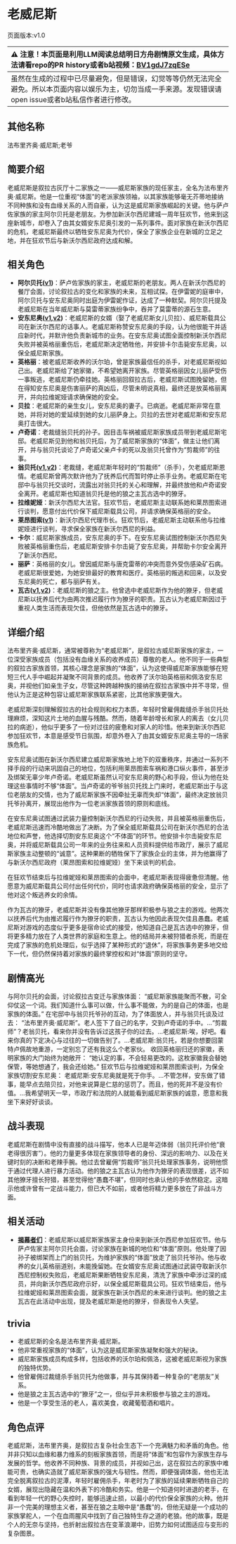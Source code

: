 # 老威尼斯
页面版本:v1.0
 

| :warning: 注意！本页面是利用LLM阅读总结明日方舟剧情原文生成，具体方法请看repo的PR history或者b站视频：[BV1gdJ7zqESe](https://www.bilibili.com/video/BV1gdJ7zqESe/)         |
|:----------------------------|
| 虽然在生成的过程中已尽量避免，但是错误，幻觉等等仍然无法完全避免。所以本页面内容以娱乐为主，切勿当成一手来源。发现错误请open issue或者b站私信作者进行修改。|



## 其他名称
法布里齐奥·威尼斯;老爷
## 简要介绍
老威尼斯是叙拉古灰厅十二家族之一——威尼斯家族的现任家主，全名为法布里齐奥·威尼斯。他是一位重视“体面”的老派家族领袖，以其家族能够毫无芥蒂地接纳不同种族和没有血缘关系的人而自豪，认为这是威尼斯家族崛起的关键。他与萨卢佐家族的家主阿尔贝托是老朋友。为参加新沃尔西尼建城一周年狂欢节，他来到这座新城市，却卷入了由其女婿安东尼奥引发的一系列事件。面对家族在新沃尔西尼的危机，老威尼斯最终以牺牲安东尼奥为代价，保全了家族企业在新城的立足之地，并在狂欢节后与新沃尔西尼政府达成和解。
## 相关角色
-   **阿尔贝托([v1](extended_char_a_er_bei_tuo.md))**：萨卢佐家族的家主，老威尼斯的老朋友。两人在新沃尔西尼的餐厅会面，讨论叙拉古的变化和家族的未来，互相试探。在伊雷妮的庭审中，阿尔贝托与安东尼奥同时出庭为伊雷妮作证，达成了一种默契。阿尔贝托提及老威尼斯在当年威尼斯与莫雷蒂家族纷争中，吞并了莫雷蒂的源石生意。
-   **安东尼奥([v1](extended_char_an_dong_ni_ao.md),[v2](../char_v3/extended_char_an_dong_ni_ao.md))**：老威尼斯的女婿（娶了老威尼斯女儿贝拉）、威尼斯载具公司在新沃尔西尼的话事人。老威尼斯称赞安东尼奥的手段，认为他很能干并适应新时代，并默许他负责新城市的业务。在安东尼奥试图全面控制新沃尔西尼失败并被英格丽重伤后，老威尼斯决定牺牲他，并安排卡尔击毙安东尼奥，以保全威尼斯家族。
-   **英格丽**：被老威尼斯收养的沃尔珀，曾是家族最信任的杀手，对老威尼斯视如己出。老威尼斯给了她家徽，不希望她离开家族。尽管英格丽因女儿丽萨受伤一事叛逃，老威尼斯仍牵挂她。英格丽回叙拉古后，老威尼斯试图挽留她，但在得知安东尼奥是伤害丽萨的真凶后，尽管未明说真相，最终还是放英格丽离开，并向拉维妮娅请求确保她的安全。
-   **贝拉**：老威尼斯的亲生女儿，安东尼奥的妻子。已病逝。老威尼斯非常在意她，并将对她的爱延续到她的女儿丽萨身上。贝拉的去世对老威尼斯和安东尼奥打击很大。
-   **卢奇诺**：老裁缝翁贝托的孙子。因目击车祸被威尼斯家族成员带到老威尼斯宅邸。老威尼斯见到他和翁贝托后，为了威尼斯家族的“体面”，做主让他们离开，并与翁贝托谈论了卢奇诺父亲卢卡的死以及翁贝托曾作为“剪裁师”的往事。
-   **翁贝托([v1](extended_char_weng_bei_tuo.md),[v2](../char_v3/extended_char_weng_bei_tuo.md))**：老裁缝，老威尼斯年轻时的“剪裁师”（杀手），欠老威尼斯恩情。老威尼斯曾两次默许他为了抚养后代而暂时停止杀手业务。老威尼斯在宅邸中与翁贝托交谈时，流露出对翁贝托的关心和理解，并最终放他和卢奇诺安全离开。老威尼斯也知道翁贝托是他的狼之主瓦古选中的獠牙。
-   **拉维妮娅**：新沃尔西尼大法官。狂欢节后，老威尼斯主动联系她和莱昂图索进行谈判，愿意付出代价保下威尼斯载具公司，并请求确保英格丽的安全。
-   **莱昂图索([v1](extended_char_lai_ang_tu_suo.md))**：新沃尔西尼代理市长。狂欢节后，老威尼斯主动联系他与拉维妮娅进行谈判，寻求保全家族在新沃尔西尼的利益。
-   **卡尔**：威尼斯家族成员，安东尼奥的手下。在安东尼奥试图控制新沃尔西尼失败被英格丽重伤后，老威尼斯安排卡尔击毙了安东尼奥，并帮助卡尔安全离开了新沃尔西尼。
-   **丽萨**：英格丽的女儿。曾因威尼斯与唐克雷蒂的冲突而意外受伤感染矿石病。老威尼斯很爱她，为她安排最好的教育和医疗。英格丽的叛逃和回来，以及安东尼奥的死亡，都与丽萨有关。
-   **瓦古([v1](extended_char_wa_gu.md),[v2](../char_v3/extended_char_wa_gu.md))**：老威尼斯的狼之主。他曾选中老威尼斯作为他的獠牙，但老威尼斯以抚养后代为由两次推迟履行作为獠牙的职责。瓦古认为老威尼斯因过于重视人类生活而表现欠佳，但他依然是瓦古选中的獠牙。
## 详细介绍
法布里齐奥·威尼斯，通常被尊称为“老威尼斯”，是叙拉古威尼斯家族的家主，一位深受家族成员（包括没有血缘关系的收养成员）尊敬的老人。他不同于一些典型的叙拉古家族首领，其核心理念是家族的“体面”，认为这使得威尼斯家族能够在短短三代人手中崛起并凝聚不同背景的成员。他收养了沃尔珀英格丽和佩洛安东尼奥，并视他们如亲生子女，尽管这种跨越种族的接纳在叙拉古家族中并不寻常，但他认为正是这种包容让威尼斯家族联系紧密，比其他家族更强大。

老威尼斯深刻理解叙拉古的社会规则和权力本质，年轻时曾雇佣裁缝杀手翁贝托处理麻烦，深知这片土地的血腥与残酷。然而，随着年龄增长和家人的离去（女儿贝拉的病逝），他似乎更多了一份对过往的疲惫和对家人的珍惜。他来到新沃尔西尼参加狂欢节，本意是感受节日氛围，却意外卷入了由其女婿安东尼奥主导的一场家族危机。

安东尼奥试图在新沃尔西尼建立威尼斯家族地上地下的双重秩序，并通过一系列不择手段的行动来巩固自己的地位，包括利用莱昂图索车祸和港口纵火事件，甚至涉及绑架无辜少年卢奇诺。老威尼斯虽然认可安东尼奥的野心和手段，但认为他在处理这些事情时不够“体面”。当卢奇诺的爷爷翁贝托找上门来时，老威尼斯出于与这位老朋友的交情，也为了威尼斯家族不因牵扯无辜而失却“体面”，最终决定放翁贝托爷孙离开，展现出他作为一位老派家族首领的原则和底线。

在安东尼奥试图通过武装力量控制新沃尔西尼的行动失败，并且被英格丽重伤后，老威尼斯迅速而冷酷地做出了决断。为了保全威尼斯载具公司在新沃尔西尼的合法地位和声誉，他选择切割安东尼奥这个“不体面”的环节。他安排卡尔击毙安东尼奥，并将威尼斯载具公司一年来的业务往来和人员资料提供给市政厅，展示了威尼斯家族主动整顿的“诚意”。这种果断的牺牲保下了家族企业的主体，并为他赢得了与新沃尔西尼政府（莱昂图索和拉维妮娅）坐下来谈判的机会。

在狂欢节结束后与拉维妮娅和莱昂图索的会面中，老威尼斯表现得疲惫但清醒。他愿意为威尼斯载具公司付出任何代价，同时也请求政府确保英格丽的安全，显示了他对这个叛逃养女的余情。

作为瓦古的獠牙，老威尼斯并没有像其他獠牙那样积极参与狼之主的游戏。他两次以抚养后代为由推迟履行作为獠牙的职责，瓦古认为他因此表现欠佳且愚蠢。老威尼斯对游戏的态度似乎更多是宿命论式的接受，他知道自己是瓦古选中的獠牙，但将更多精力放在了人类世界的家庭和生意上。他的结局并未被狩猎者杀死，而是在完成了家族的危机处理后，似乎选择了某种形式的“退休”，将家族事务更多地交给下一代，但仍然保持着对家族的最终掌控权和对“体面”原则的坚守。
## 剧情高光
与阿尔贝托的会面，讨论叙拉古变迁与家族体面：
“威尼斯家族能聚而不散，可全仰仗这一个词。我们知道什么事可以做，什么事不能做，为的是自己的体面，也是家族的体面。”
在宅邸中与翁贝托爷孙的互动，为了体面放人，并与翁贝托谈及过去：
“法布里齐奥·威尼斯”。老人签下了自己的名字，交到卢奇诺的手中。...“剪裁师”？老翁贝托，看来你并没有告诉过这孩子你的过去。...老威尼斯:唉，好吧。看来你真的下定决心与过往的一切做告别了。...老威尼斯:翁贝托，若是你想要回蒙特卢佩故地重游，一定别忘了还有我这么个老家伙。
收回英格丽归还的家徽，表明家族的大门始终为她敞开：
“她认定的事，不会轻易更改的。这枚家徽我会替她保管，等她想通了，我会还给她。”
狂欢节后与拉维妮娅和莱昂图索谈判，为保全家族切割安东尼奥：
老威尼斯:安东尼奥就是死于你手。...不管怎样，安东做了错事，能早点去陪贝拉，对他来说算是仁慈的惩罚了。而且，他的死并不是没有价值。...我希望明天一早，市政厅和法院的人就能看到威尼斯家族的诚意，愿意和我坐下来好好谈谈。
## 战斗表现
老威尼斯在剧情中没有直接的战斗描写，他本人已是年迈体弱（翁贝托评价他“衰老得很厉害”）。他的力量更多体现在家族领导者的身份、深远的影响力、以及在关键时刻的决断和老辣手腕。他过去曾雇佣“剪裁师”翁贝托处理家族事务，说明他惯于通过代理人进行暴力活动。他的狼之主瓦古认为他作为獠牙的表现很差，远不如其他獠牙擅长狩猎，甚至觉得他“愚蠢不堪”，但同时也承认他的手依然稳定。这暗示他或许曾有一定战斗能力，但已大不如前，或者他将精力更多放在了非战斗方面。
## 相关活动
-   **[揭幕者们](../stories/act38side.md)**：老威尼斯以威尼斯家族家主身份来到新沃尔西尼参加狂欢节。他与萨卢佐家主阿尔贝托会面，讨论家族在新城的地位和“体面”原则。他处理了因孙子被绑架而上门的翁贝托，为维护家族的“体面”放走了翁贝托爷孙。他与收养的女儿英格丽道别，未能挽留她。在女婿安东尼奥试图通过武装夺取新沃尔西尼控制权失败后，老威尼斯果断牺牲安东尼奥，清洗了家族中牵涉过深的成员，并向新沃尔西尼政府示好，以保全威尼斯载具公司。狂欢节结束后，他与拉维妮娅和莱昂图索会面，就家族在新沃尔西尼的未来进行谈判。他的狼之主瓦古在此活动中出现，提及老威尼斯是他的獠牙，但表现令人失望。
## trivia
*   老威尼斯的全名是法布里齐奥·威尼斯。
*   他非常重视家族的“体面”，认为这是威尼斯家族凝聚和强大的秘诀。
*   威尼斯家族成员构成多样，包括收养的沃尔珀和佩洛，这被老威尼斯视为家族的独特优势。
*   他曾雇佣过裁缝杀手翁贝托为他做事，并与其保持着一种复杂的“老朋友”关系。
*   他是狼之主瓦古选中的“獠牙”之一，但似乎并未积极参与狼之主的游戏。
*   他是一个享受生活的老人，喜欢美食，收藏葡萄酒和唱片。
## 角色点评
老威尼斯，法布里齐奥，是叙拉古复杂社会生态下一个充满魅力和矛盾的角色。他并非只知以血缘和暴力维系的刻板家族首领，而是将“体面”和包容作为家族生存与发展的哲学。他收养不同种族、背景的成员，并视如己出，这在叙拉古的家族中难能可贵，也确实造就了威尼斯家族的强大与韧性。然而，即便强调体面，他也无法完全脱离叙拉古的泥潭，年轻时雇佣杀手，年老时为了家族的延续果断牺牲自己的女婿，展现出隐藏在温和外表下的冷酷和务实。他是一个知道何时进退的老手，在看到年轻一代的野心失控时，能够迅速止损，以最小的代价保全家族的火种。他并非一个完美的理想主义者，甚至在狼之主眼中是“愚蠢”的，但他无疑是一个成功的家族掌舵人，一个在血雨腥风中找到了自己独特生存之道的老狼。他的故事，既是个人的无奈与坚持，也折射出叙拉古在变革浪潮中，旧势力如何试图适应与变形的复杂图景。